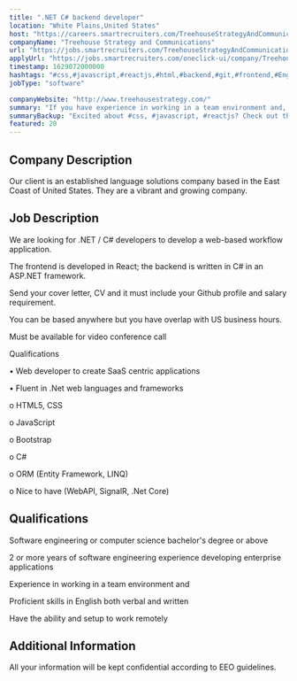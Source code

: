 ```yaml
---
title: ".NET C# backend developer"
location: "White Plains,United States"
host: "https://careers.smartrecruiters.com/TreehouseStrategyAndCommunicatio?remoteLocation=true"
companyName: "Treehouse Strategy and Communications"
url: "https://jobs.smartrecruiters.com/TreehouseStrategyAndCommunicatio/743999766819506--net-c-backend-developer"
applyUrl: "https://jobs.smartrecruiters.com/oneclick-ui/company/TreehouseStrategyAndCommunicatio/publication/65a9f12b-9dbe-4930-b165-ed4741a612b4?dcr_id=DCRA1"
timestamp: 1629072000000
hashtags: "#css,#javascript,#reactjs,#html,#backend,#git,#frontend,#English"
jobType: "software"

companyWebsite: "http://www.treehousestrategy.com/"
summary: "If you have experience in working in a team environment and, Treehouse Strategy and Communications has a job opening for a .net c# backend developer"
summaryBackup: "Excited about #css, #javascript, #reactjs? Check out this job post!"
featured: 20
---
```


## Company Description

Our client is an established language solutions company based in the East Coast of United States. They are a vibrant and growing company. 

## Job Description

We are looking for .NET / C# developers to develop a web-based workflow application.

The frontend is developed in React; the backend is written in C# in an ASP.NET framework.

Send your cover letter, CV and it must include your Github profile and salary requirement. 

You can be based anywhere but you have overlap with US business hours.

Must be available for video conference call

Qualifications

• Web developer to create SaaS centric applications

• Fluent in .Net web languages and frameworks

o HTML5, CSS

o JavaScript

o Bootstrap

o C#

o ORM (Entity Framework, LINQ)

o Nice to have (WebAPI, SignalR, .Net Core)

## Qualifications

Software engineering or computer science bachelor's degree or above

2 or more years of software engineering experience developing enterprise applications

Experience in working in a team environment and 

Proficient skills in English both verbal and written 

Have the ability and setup to work remotely 

## Additional Information

All your information will be kept confidential according to EEO guidelines.
